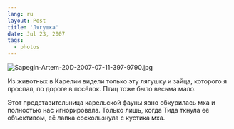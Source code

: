 ```yaml
---
lang: ru
layout: Post
title: 'Лягушка'
date: Jul 23, 2007
tags:
  - photos
---
```


![Sapegin-Artem-20D-2007-07-11-397-9790.jpg](photo://485)

Из животных в Карелии видели только эту лягушку и зайца, которого я проспал, по дороге в посёлок. Птиц тоже было весьма мало.

Этот представительница карельской фауны явно обкурилась мха и полностью нас игнорировала. Только лишь, когда Тида ткнула её объективом, её лапка соскользнула с кустика мха.
